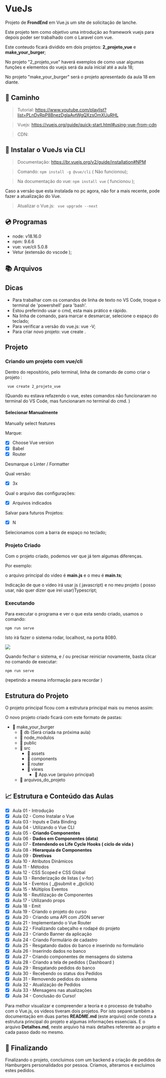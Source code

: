 # VueJs

Projeto de **FrondEnd** em Vue.js um site de solicitação de lanche. 

Este projeto tem como objetivo uma introdução ao framework vuejs para depois poder ser trabalhado com o Laravel com vue. 

Este conteudo ficará dividido em dois projetos: **2_projeto_vue** e **make_your_burger**;

No projeto "2_projeto_vue" haverá exemplos de como usar algumas funções  e elementos do vuejs será da aula inicial até a aula 18;

No projeto "make_your_burger" será o projeto apresentado da aula 18 em diante.

##  :walking: Caminho

> Tutorial: https://www.youtube.com/playlist?list=PLnDvRpP8BnezDglaAvtWgQXzsOmXUuRHL
		
> Vuejs: https://vuejs.org/guide/quick-start.html#using-vue-from-cdn
	
> CDN: <code><script src="https://unpkg.com/vue@3/dist/vue.global.js"> </script></code>

## :wrench: Instalar o VueJs via CLI

> Documentação:
	https://br.vuejs.org/v2/guide/installation#NPM
	
> Comando: <code>npm install -g @vue/cli</code> ( Não funcionou);

> Na documentação do vue: <code>npm install vue</code> ( funcionou );
	
Caso a versão que esta instalada no pc agora, não for a mais recente, pode fazer a atualização do Vue. 

> Atualizar o Vue.js: <code> vue upgrade --next </code>
	
	
	
	
	
## :cd: Programas

* node: v18.16.0
* npm: 9.6.6
* vue: vue/cli 5.0.8
* Vetur (extensão do vscode );
 

## 📚 Arquivos

## Dicas

* Para trabalhar com os comandos de linha de texto no VS Code, troque o terminal de 'powershell' para 'bash'.
* Estou preferindo usar o cmd, esta mais prático e rápido. 
* Na linha de comando, para marcar e desmarcar, selecione o espaço do teclado;
* Para verificar a versão do vue.js: vue -V;
* Para criar novo projeto: vue create . 
 


## Projeto

### Criando um projeto com vue/cli

Dentro do repositório, pelo terminal, linha de comando de como criar o projeto :

 <code>	vue create 2_projeto_vue </code>
 
(Quando eu estava refazendo o vue, estes comandos não funcionaram no terminal do  VS Code, mas funcionaram no terminal do cmd. )
	
#### Selecionar Manualmente
Manually select features
   
Marque:

- [x] Choose Vue version
- [x] Babel
- [x] Router

Desmarque o Linter / Formatter
  
   
Qual versão:

- [x] 3x
  
Qual o arquivo das configurações:

- [x] Arquivos indicados
  
Salvar para futuros Projetos:

- [x] N


Selecionamos com a barra de espaço no teclado;

	
	
### Projeto Criado

Com o projeto criado, podemos ver que já tem algumas diferenças. 

Por exemplo: 


o arquivo principal do video é **main.js** e o meu é **main.ts**;

Indicação de que o video irá usar js ( javascript) e no meu projeto ( posso usar, não quer dizer que irei usar)Typescript;
	
### Executando

Para executar o programa e ver o que esta sendo criado, usamos o comando:

``` npm run serve ```

	
	
Isto irá fazer o sistema rodar, localhost, na porta 8080. 

<img src="/imgs/pagina_inicial.jpg" />

Quando fechar o sistema, e / ou precisar reiniciar novamente,  basta clicar no comando de executar: 

``` npm run serve ```
	
(repetindo a mesma informação para recordar )

## Estrutura do Projeto

O projeto principal ficou com a estrutura principal mais ou menos assim:

O novo projeto criado ficará com este formato de pastas:
- :open_file_folder: make_your_burger
	- :open_file_folder: db  (Será criada na próxima aula)
	- :open_file_folder: node_modulos
	- :open_file_folder: public
	- :open_file_folder: src
		- :open_file_folder: assets
		- :open_file_folder: components
		- :open_file_folder: router
		- :open_file_folder: views
			-  :pencil:  App.vue (arquivo principal)
	-  :pencil:  arquivos_do_projeto

   

## :chart_with_upwards_trend: Estrutura e Conteúdo das Aulas

- [x]  Aula 01 - Introdução	
- [x]  Aula 02 - Como Instalar o Vue
- [x]  Aula 03 - Inputs e Data Binding
- [x]  Aula 04 - Utilizando o Vue CLI
- [x]  Aula 05 - **Criando Componentes**
- [x]  Aula 06 - **Dados em Componentes (data)**
- [x]  Aula 07 - **Entendendo os Life Cycle Hooks ( ciclo de vida )**
- [x]  Aula 08 - **Hierarquia de Componentes**
- [x]  Aula 09 - **Diretivas**
- [x]  Aula 10 - Atributos Dinâmicos
- [x]  Aula 11 - Métodos
- [x]  Aula 12 - CSS Scoped e CSS Global
- [x]  Aula 13 - Renderização de listas ( v-for)
- [x]  Aula 14 - Eventos ( _@submit e _@click)
- [x]  Aula 15 - Múltiplos Eventos
- [x]  Aula 16 - Reutilização de Componentes
- [X]  Aula 17 - Utilizando props
- [x]  Aula 18 - Emit
- [x]  Aula 19 - Criando o projeto do curso
- [x]  Aula 20 - Criando uma API com JSON server
- [x]  Aula 21 - Implementando o Vue Router
- [x]  Aula 22 - Finalizando cabeçalho e rodapé do projeto
- [x]  Aula 23 - Criando Banner da aplicação
- [x]  Aula 24 - Criando Formulário de cadastro
- [x]  Aula 25 - Resgatando dados do banco e inserindo no formulário
- [x]  Aula 26 - Inserindo dados no banco
- [x]  Aula 27 - Criando componentes de mensagens do sistema
- [x]  Aula 28 - Criando a tela de pedidos ( Dashboard )
- [x]  Aula 29 - Resgatando pedidos do banco
- [x]  Aula 30 - Recebendo os status dos Pedidos
- [x]  Aula 31 - Removendo pedidos do sistema
- [x]  Aula 32 - Atualização de Pedidos
- [x]  Aula 33 - Mensagens nas atualizações
- [x]  Aula 34 - Conclusão do Curso!

Para melhor visualizar e compreender a teoria e o processo de trabalho com o Vue.js, os videos tiveram dois projetos. 
Por isto separei também a documentação em duas partes **README.md** (este arquivo) onde consta a estrutura principal do projeto e algumas informações essenciais. 
E o arquivo **Detalhes.md**, neste arquivo há mais detalhes referente ao projeto e cada passo dado no mesmo.

## 🎉 Finalizando

Finalizando o projeto, concluimos com um backend a criação de pedidos de Hamburgers personalidados por pessoa. Criamos, alteramos e excluimos estes pedidos. 




